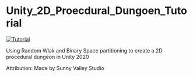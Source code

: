 # Unity_2D_Proecdural_Dungoen_Tutorial
[![Tutorial](https://img.youtube.com/vi/https://youtu.be/QOCX6SVFsk/0.jpg)](https://youtu.be/-QOCX6SVFsk)

<p> Using Random Wlak and Binary Space partitioning to create a 2D procedural dungeon in Unity 2020


<p>Attribution:
Made by Sunny Valley Studio
